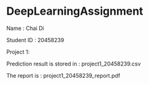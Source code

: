 # DeepLearningAssignment

Name : Chai Di

Student ID : 20458239

Project 1:

Prediction result is stored in : project1_20458239.csv

The report is : project1_20458239_report.pdf
